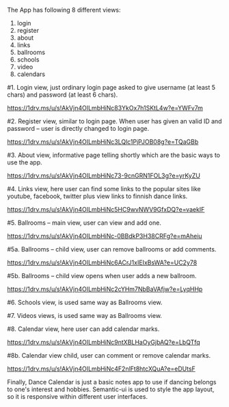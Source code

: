 The App has following 8 different views:

1. login
2. register
3. about
4. links
5. ballrooms
6. schools
7. video
8. calendars


#1.	Login view, just ordinary login page asked to give username (at least 5 chars) and password (at least 6 chars).

https://1drv.ms/u/s!AkVjn4OILmbHiNc83YkOx7h1SKtL4w?e=YWFv7m

#2. Register view, similar to login page. When user has given an valid ID and password – user is directly changed to login page.

https://1drv.ms/u/s!AkVjn4OILmbHiNc3LQlc1PjPJOB08g?e=TQaGBb

#3. About view, informative page telling shortly which are the basic ways to use the app.

https://1drv.ms/u/s!AkVjn4OILmbHiNc73-9cnGRN1FOL3g?e=yrKyZU

#4. Links view, here user can find some links to the popular sites like youtube, facebook, twitter plus view links to finnish dance links.

https://1drv.ms/u/s!AkVjn4OILmbHiNc5HC9wvNWV9GfxDQ?e=vaekIF


#5. Ballrooms – main view, user can view and add one.

https://1drv.ms/u/s!AkVjn4OILmbHiNc-0BBdkP3H38CRFg?e=mAheiu


#5a. Ballrooms – child view, user can remove ballrooms or add comments.

https://1drv.ms/u/s!AkVjn4OILmbHiNc6ACrJ1xIEIxBsWA?e=UC2y78

#5b. Ballrooms – child view opens when user adds a new ballroom.

https://1drv.ms/u/s!AkVjn4OILmbHiNc2cYHm7NbBaVAfjw?e=LyqHHp

#6. Schools view, is used same way as Ballrooms view.

#7. Videos views, is used same way as Ballrooms view.


#8. Calendar view, here user can add calendar marks.

https://1drv.ms/u/s!AkVjn4OILmbHiNc9ntXBLHaOyGjbAQ?e=LbQTfq

#8b. Calendar view child, user can comment or remove calendar marks.

https://1drv.ms/u/s!AkVjn4OILmbHiNc4F2nlFt8htcXQuA?e=eDUtsF

Finally, Dance Calendar is just a basic notes app to use if dancing belongs to one's interest and hobbies. Semantic-ui is used to style the app layout, so it is responsive within different user interfaces.